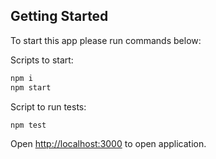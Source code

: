 ## Getting Started

To start this app please run commands below:

Scripts to start:

```bash
npm i
npm start
```

Script to run tests:

```bash
npm test
```

Open [http://localhost:3000](http://localhost:3000) to open application.